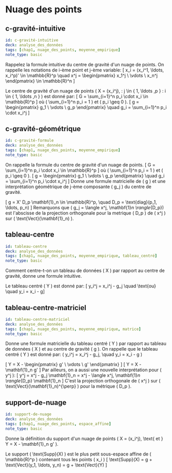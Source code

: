 # Nuage des points


## c-gravité-intuitive
```yaml 
id: c-gravité-intuitive
deck: analyse_des_données
tags: [chap1, nuage_des_points, moyenne_empirique]
note_type: basic
```
Rappelez la formule intuitive du centre de gravité d'un nuage de points. On rappelle les notations de i-ème point et j-ème variable:
\[ x_i = (x_i^1, \ldots, x_i^p)' \in \mathbb{R}^p \quad x^j = \begin{pmatrix} x_1^j \\ \vdots \\ x_n^j \end{pmatrix} \in \mathbb{R}^n \]

Le centre de gravité d'un nuage de points \( X = (x_i^j), \: j \in \{ 1, \ldots ,p \} \: i \in \{ 1, \ldots ,n \} \) est donné par:
\[ G = \sum_{i=1}^n p_i \cdot x_i \in \mathbb{R}^p \]
où \( \sum_{i=1}^n p_i = 1 \) et \( p_i \geq 0 \).
\[ g = \begin{pmatrix} g_1 \\ \vdots \\ g_p \end{pmatrix} \quad g_i = \sum_{i=1}^n p_i \cdot x_i^j \]


## c-gravité-géométrique
```yaml 
id: c-gravité-formule
deck: analyse_des_données
tags: [chap1, nuage_des_points, moyenne_empirique]
note_type: basic
```
On rappelle la formule du centre de gravité d'un nuage de points.
\[ G = \sum_{i=1}^n p_i \cdot x_i \in \mathbb{R}^p \]
où \( \sum_{i=1}^n p_i = 1 \) et \( p_i \geq 0 \).
\[ g = \begin{pmatrix} g_1 \\ \vdots \\ g_p \end{pmatrix} \quad g_i = \sum_{i=1}^n p_i \cdot x_i^j \]
Donne une formule matricielle de \( g \) et une interprétation géométrique de j-ème composante \( g_j \) du centre de gravité.

\[ g = X' D_p \mathbf{1}_n \in \mathbb{R}^p, \quad D_p = \text{diag}(p_1, \ldots, p_n) \]
Remarquons que \( g_j = \langle x^j, \mathbf{1}_n \rangle_{D_p}\) est l'abscisse de la projection orthogonale pour la metrique \( D_p \) de \( x^j \) sur \( \text{Vect}(\mathbf{1}_n) \).


## tableau-centre
```yaml
id: tableau-centre
deck: analyse_des_données
tags: [chap1, nuage_des_points, moyenne_empirique, tableau_centré]
note_type: basic
```
Comment centre-t-on un tableau de données \( X \) par rapport au centre de gravité, donne une formule intuitive. 

Le tableau centré \( Y \) est donné par:
\[ y_i^j = x_i^j - g_j \quad \text{ou} \quad y_i = x_i - g\]


## tableau-centre-matriciel
```yaml
id: tableau-centre-matriciel
deck: analyse_des_données
tags: [chap1, nuage_des_points, moyenne_empirique, matrice]
note_type: basic
```
Donne une formule matricielle du tableau centré \( Y \) par rapport au tableau de données \( X \) et au centre de gravité \( g \). On rappelle que le tableau centré \( Y \) est donné par:
\( y_i^j = x_i^j - g_j, \quad y_i = x_i - g \)

\[ Y = X - \begin{pmatrix} g' \\ \vdots \\ g' \end{pmatrix} \]
\[ Y = X - \mathbf{1}_n g' \]
Par ailleurs, on a aussi une nouvelle interprétation pour \( y^j \):
\[ y^j = x^j - g_j \mathbf{1}_n = x^j - \langle x^j, \mathbf{1}_n \rangle_{D_p} \mathbf{1}_n \]
C'est la projection orthogonale de \( x^j \) sur \( \text{Vect}(\mathbf{1}_n)^{\perp} \) pour la métrique \( D_p \).


## support-de-nuage
```yaml
id: support-de-nuage
deck: analyse_des_données
tags: [chap1, nuage_des_points, espace_affine]
note_type: basic
```
Donne la définition du support d'un nuage de points \( X = (x_i^j), \text{ et } Y = X - \mathbf{1}_n g' \).

Le support \( \text{Supp}(X) \) est le plus petit sous-espace affine de \( \mathbb{R}^p \) contenant tous les points \( x_i \)
\[ \text{Supp}(X) = g + \text{Vect}(y_1, \ldots, y_n) = g + \text{Vect}(Y) \]